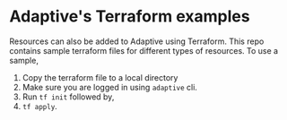 # Adaptive's Terraform examples

Resources can also be added to Adaptive using Terraform. This repo contains sample terraform files for different types of resources. To use a sample, 
1. Copy the terraform file to a local directory 
2. Make sure you are logged in using `adaptive` cli. 
3. Run `tf init` followed by, 
4. `tf apply`. 
